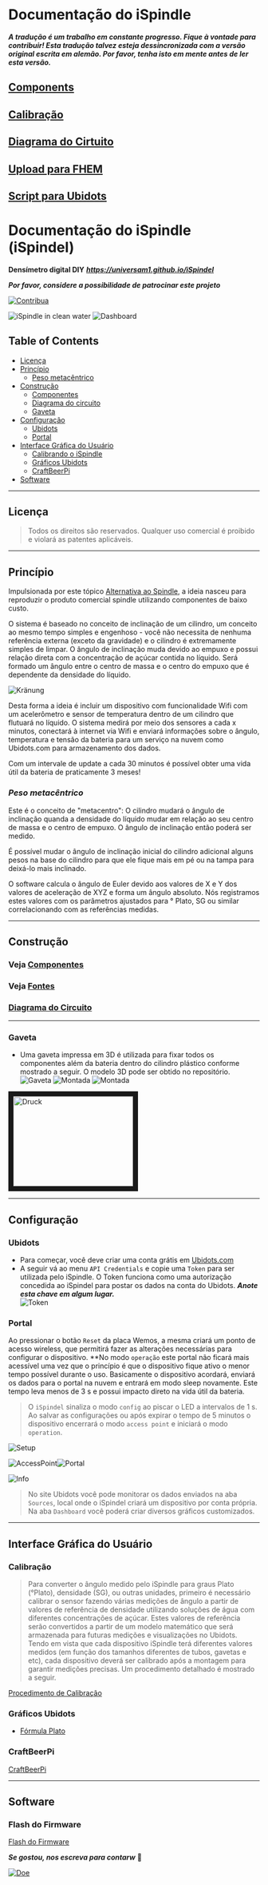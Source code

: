 # Documentação do iSpindle

***A tradução é um trabalho em constante progresso. Fique à vontade para contribuir!
Esta tradução talvez esteja dessincronizada com a versão original escrita em alemão. Por favor, tenha isto em mente antes de ler esta versão.***

## [Components](Parts_pt.md)

## [Calibração](Calibration_pt.md)

## [Diagrama do Cirtuito](circuit_diagram_pt.md)

## [Upload para FHEM](upload-FHEM_pt.md)

## [Script para Ubidots](ubidotsscripting_pt.md)



Documentação do iSpindle (iSpindel)
===================

**Densímetro digital DIY**
***https://universam1.github.io/iSpindel***


***Por favor, considere a possibilidade de patrocinar este projeto***  

[![Contribua](https://www.paypalobjects.com/en_US/i/btn/btn_donate_LG.gif)](https://www.paypal.me/universam)


![iSpindle in clean water](/pics/floating.jpg)
![Dashboard](/pics/Dashboard.jpg)


## Table of Contents

- [Licença](#licença)
- [Princípio](#princípio)
  - [Peso metacêntrico](#peso-metacêntrico)
- [Construção](#construção)
  - [Componentes](#componentes)
  - [Diagrama do circuito](#diagrama-circuito)
  - [Gaveta](#gaveta)
- [Configuração](#configuração)
  - [Ubidots](#ubidots)
  - [Portal](#portal)
- [Interface Gráfica do Usuário](#interface-gráfica-usuário)
  - [Calibrando o iSpindle](#calibração)
  - [Gráficos Ubidots](#gráficos-ubidots)
  - [CraftBeerPi](#craftbeerpi)
- [Software](#software)


***

## Licença


> Todos os direitos são reservados. Qualquer uso comercial é proibido e violará as patentes aplicáveis.

***

## Princípio

Impulsionada por este tópico [Alternativa ao Spindle](http://hobbybrauer.de/forum/viewtopic.php?f=7&t=11157&view=unread#p170499), a ideia nasceu para reproduzir o produto comercial spindle utilizando componentes de baixo custo.

O sistema é baseado no conceito de inclinação de um cilindro, um conceito ao mesmo tempo simples e engenhoso - você não necessita de nenhuma referência externa (exceto da gravidade) e o cilindro é extremamente simples de limpar. O ângulo de inclinação muda devido ao empuxo e possui relação direta com a concentração de açúcar contida no líquido. Será formado um ângulo entre o centro de massa e o centro do empuxo que é dependente da densidade do líquido.


![Kränung](/pics/kraengung.jpg)

Desta forma a ideia é incluir um dispositivo com funcionalidade Wifi com um acelerômetro e sensor de temperatura dentro de um cilindro que flutuará no líquido. O sistema medirá por meio dos sensores a cada x minutos, conectará à internet via Wifi e enviará informações sobre o ângulo, temperatura e tensão da bateria para um serviço na nuvem como Ubidots.com para armazenamento dos dados.

Com um intervale de update a cada 30 minutos é possível obter uma vida útil da bateria de praticamente 3 meses!

### *Peso metacêntrico*

Este é o conceito de "metacentro": O cilindro mudará o ângulo de inclinação quanda a densidade do líquido mudar em relação ao seu centro de massa e o centro de empuxo. O ângulo de inclinação então poderá ser medido. 

É possível mudar o ângulo de inclinação inicial do cilindro adicional alguns pesos na base do cilindro para que ele fique mais em pé ou na tampa para deixá-lo mais inclinado.

O software calcula o ângulo de Euler devido aos valores de X e Y dos valores de aceleração de XYZ e forma um ângulo absoluto. Nós registramos estes valores com os parâmetros ajustados para ° Plato, SG ou similar correlacionando com as referências medidas.


***

## Construção

### Veja [Componentes](Parts_pt.md)


### Veja [Fontes](Parts_pt.md)

### [Diagrama do Circuito](circuit_diagram_pt.md)

***

### Gaveta
- Uma gaveta impressa em 3D é utilizada para fixar todos os componentes além da bateria dentro do cilindro plástico conforme mostrado a seguir. O modelo 3D pode ser obtido no repositório.
![Gaveta](/pics/Schlitten_cad.jpg)
![Montada](/pics/assembled2.jpg)
![Montada](/pics/assembled.jpg)

<a href="http://www.youtube.com/watch?feature=player_embedded&v=gpVarh8BxhQ" target="_blank"><img src="http://img.youtube.com/vi/gpVarh8BxhQ/0.jpg" 
alt="Druck" width="240" height="180" border="10" /></a>



***

## Configuração

### Ubidots

- Para começar, você deve criar uma conta grátis em [Ubidots.com](https://ubidots.com)
- A seguir vá ao menu  ```API Credentials``` e copie uma ```Token``` para ser utilizada pelo iSpindle. O Token funciona como uma autorização concedida ao iSpindel para postar os dados na conta do Ubidots.
***Anote esta chave em algum lugar.***  
![Token](/pics/UbiToken.jpg)  

### Portal

Ao pressionar o botão ```Reset``` da placa Wemos, a mesma criará um ponto de acesso wireless, que permitirá fazer as alterações necessárias para configurar o dispositivo. **No modo `operação` este portal não ficará mais acessível uma vez que o princípio é que o dispositivo fique ativo o menor tempo possível durante o uso. Basicamente o dispositivo acordará, enviará os dados para o portal na nuvem e entrará em modo sleep novamente. Este tempo leva menos de 3 s e possui impacto direto na vida útil da bateria.

> O ```iSpindel``` sinaliza o modo `config` ao piscar o LED a intervalos de 1 s.
Ao salvar as configurações ou após expirar o tempo de 5 minutos o dispositivo encerrará o modo `access point` e iniciará o modo `operation`.


   ![Setup](/pics/configuration.png)

   ![AccessPoint](/pics/AP.png)![Portal](/pics/Portal.png)

  ![Info](/pics/info.png)

> No site Ubidots você pode monitorar os dados enviados na aba ```Sources```, local onde o iSpindel criará um dispositivo por conta própria.  
Na aba ```Dashboard``` você poderá criar diversos gráficos customizados.

***
## Interface Gráfica do Usuário

### Calibração

> Para converter o ângulo medido pelo iSpindle para graus Plato (°Plato), densidade (SG), ou outras unidades, primeiro é necessário calibrar o sensor fazendo várias medições de ângulo a partir de valores de referência de densidade utilizando soluções de água com diferentes concentrações de açúcar. Estes valores de referência serão convertidos a partir de um modelo matemático que será armazenada para futuras medições e visualizações no Ubidots. Tendo em vista que cada dispositivo iSpindle terá diferentes valores medidos (em função dos tamanhos diferentes de tubos, gavetas e etc), cada dispositivo deverá ser calibrado após a montagem para garantir medições precisas. Um procedimento detalhado é mostrado a seguir.

[Procedimento de Calibração](Calibration_pt.md)

### Gráficos Ubidots

- [Fórmula Plato](Calibration_pt.md#formula)

### CraftBeerPi

[CraftBeerPi](https://github.com/universam1/iSpindel/issues/3)
***

## Software 

### Flash do Firmware

[Flash do Firmware](Firmware.md)

***Se gostou, nos escreva para contarw***  :beers:

[![Doe](https://www.paypalobjects.com/de_DE/DE/i/btn/btn_donate_LG.gif)](https://www.paypal.me/universam)
